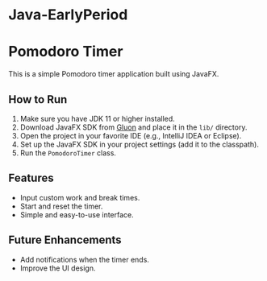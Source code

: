 # Java-EarlyPeriod
# Pomodoro Timer

This is a simple Pomodoro timer application built using JavaFX.

## How to Run

1. Make sure you have JDK 11 or higher installed.
2. Download JavaFX SDK from [Gluon](https://gluonhq.com/products/javafx/) and place it in the `lib/` directory.
3. Open the project in your favorite IDE (e.g., IntelliJ IDEA or Eclipse).
4. Set up the JavaFX SDK in your project settings (add it to the classpath).
5. Run the `PomodoroTimer` class.

## Features

- Input custom work and break times.
- Start and reset the timer.
- Simple and easy-to-use interface.

## Future Enhancements

- Add notifications when the timer ends.
- Improve the UI design.

